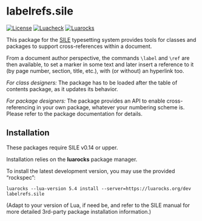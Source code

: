# labelrefs.sile

[![License](https://img.shields.io/github/license/Omikhleia/labelrefs.sile?label=License)](LICENSE)
[![Luacheck](https://img.shields.io/github/actions/workflow/status/Omikhleia/labelrefs.sile/luacheck.yml?branch=main&label=Luacheck&logo=Lua)](https://github.com/Omikhleia/labelrefs.sile/actions?workflow=Luacheck)
[![Luarocks](https://img.shields.io/luarocks/v/Omikhleia/labelrefs.sile?label=Luarocks&logo=Lua)](https://luarocks.org/modules/Omikhleia/labelrefs.sile)

This package for the [SILE](https://github.com/sile-typesetter/sile) typesetting
system provides tools for classes and packages to support cross-references within a document.

From a document author perspective, the commands `\label` and `\ref` are then
available, to set a marker in some text and later insert a reference to it (by page number,
section, title, etc.), with (or without) an hyperlink too.

_For class designers:_ The package has to be loaded after the table of contents package,
as it updates its behavior.

_For package designers:_ The package provides an API to enable cross-referencing in your
own package, whatever your numbering scheme is. Please refer to the package documentation
for details.

## Installation

These packages require SILE v0.14 or upper.

Installation relies on the **luarocks** package manager.

To install the latest development version, you may use the provided “rockspec”:

```
luarocks --lua-version 5.4 install --server=https://luarocks.org/dev labelrefs.sile
```

(Adapt to your version of Lua, if need be, and refer to the SILE manual for more
detailed 3rd-party package installation information.)
